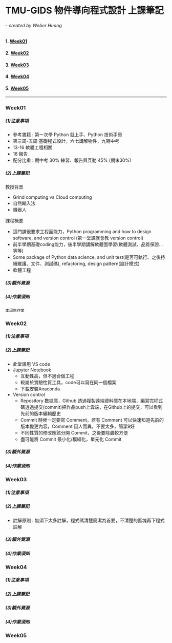 # TMU-GIDS 物件導向程式設計 上課筆記

###### - created by Weber Huang

#### 1. [Week01](#week01)

#### 2. [Week02](#week02)

#### 3. [Week03](#week03)

#### 4. [Week04](#week04)

#### 5. [Week05](#week05)
_____

### Week01

##### (1)注意事項
+ 參考書籍 : 第一次學 Python 就上手、Python 技術手冊
+ 第三周-五周 基礎程式設計，六七講解物件，九期中考
+ 13-16 軟體工程相關
+ 18 報告
+ 配分比重 : 期中考 30% 練習、報告與互動 45% (期末30%) 

##### (2)上課筆記
教授背景
* Grind computing vs Cloud computing
* 自然輸入法
* 機器人

課程概要
+ 這門課很要求工程面能力，Python programming and how to design software, and version control (第一堂課就會教 version control)
+ 前半學期基礎coding能力，後半學期講解軟體面學習(軟體測試、品質保證...等等)
+ Some package of Python data science, and unit test(是否可執行、之後持續維護、文件、測試碼), refactoring, design pattern(設計模式)
+ 軟體工程

##### (3)額外資源

##### (4)作業須知
```本周無作業```

### Week02

##### (1)注意事項

##### (2)上課筆記

+ 此堂課用 VS code
+ Jupyter Notebook
	+ 互動性高，但不適合做工程
	+ 較屬於實驗性質工具，code可以寫在同一個檔案
	+ 下載安裝Anaconda
+ Version control
	+ Repository 數據庫，Github 透過複製遠端資料庫在本地端，編寫完程式碼透過提交(commit)把作品push上雲端，在Github上的提交，可以看到先前的版本編輯歷史
	+ Commit 時候一定要寫 Comment，若有 Comment 可以快速知道先前的版本變更內容，Comment 因人而異，不要太多，簡潔9好
	+ 不同性質的修改應該分開 Commit，之後要除蟲較方便
	+ 盡可能將 Commit 最小化/模組化，單元化 Commit

##### (3)額外資源

##### (4)作業須知

### Week03

##### (1)注意事項

##### (2)上課筆記

+ 註解原則 : 無須下太多註解，程式碼清楚簡潔為首要，不清楚的區塊再下程式註解

##### (3)額外資源

##### (4)作業須知

### Week04

##### (1)注意事項

##### (2)上課筆記

##### (3)額外資源

##### (4)作業須知


### Week05